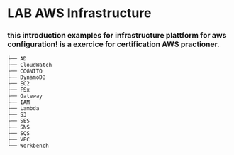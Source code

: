 # LAB AWS Infrastructure 

### this introduction examples for infrastructure plattform for aws configuration! is a exercice for certification AWS practioner.

```
├── AD
├── CloudWatch
├── COGNITO
├── DynamoDB
├── EC2
├── FSx
├── Gateway
├── IAM
├── Lambda
├── S3
├── SES
├── SNS
├── SQS
├── VPC
└── Workbench
```



